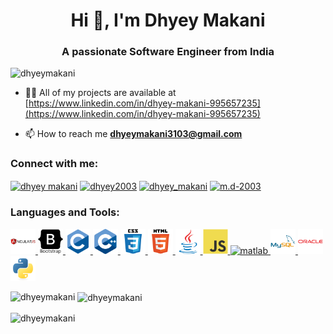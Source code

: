 <h1 align="center">Hi 👋, I'm Dhyey Makani</h1>
<h3 align="center">A passionate Software Engineer from India</h3>

<p align="left"> <img src="https://komarev.com/ghpvc/?username=dhyeymakani&label=Profile%20views&color=0e75b6&style=flat" alt="dhyeymakani" /> </p>

- 👨‍💻 All of my projects are available at [https://www.linkedin.com/in/dhyey-makani-995657235](https://www.linkedin.com/in/dhyey-makani-995657235)

- 📫 How to reach me **dhyeymakani3103@gmail.com**

<h3 align="left">Connect with me:</h3>
<p align="left">
<a href="https://linkedin.com/in/dhyey makani" target="blank"><img align="center" src="https://raw.githubusercontent.com/rahuldkjain/github-profile-readme-generator/master/src/images/icons/Social/linked-in-alt.svg" alt="dhyey makani" height="30" width="40" /></a>
<a href="https://instagram.com/dhyey__03" target="blank"><img align="center" src="https://raw.githubusercontent.com/rahuldkjain/github-profile-readme-generator/master/src/images/icons/Social/instagram.svg" alt="dhyey2003" height="30" width="40" /></a>
<a href="https://www.codechef.com/users/dhyey_makani" target="blank"><img align="center" src="https://cdn.jsdelivr.net/npm/simple-icons@3.1.0/icons/codechef.svg" alt="dhyey_makani" height="30" width="40" /></a>
<a href="https://codeforces.com/profile/m.d-2003" target="blank"><img align="center" src="https://raw.githubusercontent.com/rahuldkjain/github-profile-readme-generator/master/src/images/icons/Social/codeforces.svg" alt="m.d-2003" height="30" width="40" /></a>
</p>

<h3 align="left">Languages and Tools:</h3>
<p align="left"> <a href="https://angular.io" target="_blank" rel="noreferrer"> <img src="https://raw.githubusercontent.com/devicons/devicon/master/icons/angularjs/angularjs-original-wordmark.svg" alt="angularjs" width="40" height="40"/> </a> <a href="https://getbootstrap.com" target="_blank" rel="noreferrer"> <img src="https://raw.githubusercontent.com/devicons/devicon/master/icons/bootstrap/bootstrap-plain-wordmark.svg" alt="bootstrap" width="40" height="40"/> </a> <a href="https://www.cprogramming.com/" target="_blank" rel="noreferrer"> <img src="https://raw.githubusercontent.com/devicons/devicon/master/icons/c/c-original.svg" alt="c" width="40" height="40"/> </a> <a href="https://www.w3schools.com/cpp/" target="_blank" rel="noreferrer"> <img src="https://raw.githubusercontent.com/devicons/devicon/master/icons/cplusplus/cplusplus-original.svg" alt="cplusplus" width="40" height="40"/> </a> <a href="https://www.w3schools.com/css/" target="_blank" rel="noreferrer"> <img src="https://raw.githubusercontent.com/devicons/devicon/master/icons/css3/css3-original-wordmark.svg" alt="css3" width="40" height="40"/> </a> <a href="https://www.w3.org/html/" target="_blank" rel="noreferrer"> <img src="https://raw.githubusercontent.com/devicons/devicon/master/icons/html5/html5-original-wordmark.svg" alt="html5" width="40" height="40"/> </a> <a href="https://www.java.com" target="_blank" rel="noreferrer"> <img src="https://raw.githubusercontent.com/devicons/devicon/master/icons/java/java-original.svg" alt="java" width="40" height="40"/> </a> <a href="https://developer.mozilla.org/en-US/docs/Web/JavaScript" target="_blank" rel="noreferrer"> <img src="https://raw.githubusercontent.com/devicons/devicon/master/icons/javascript/javascript-original.svg" alt="javascript" width="40" height="40"/> </a> <a href="https://www.mathworks.com/" target="_blank" rel="noreferrer"> <img src="https://upload.wikimedia.org/wikipedia/commons/2/21/Matlab_Logo.png" alt="matlab" width="40" height="40"/> </a> <a href="https://www.mysql.com/" target="_blank" rel="noreferrer"> <img src="https://raw.githubusercontent.com/devicons/devicon/master/icons/mysql/mysql-original-wordmark.svg" alt="mysql" width="40" height="40"/> </a> <a href="https://www.oracle.com/" target="_blank" rel="noreferrer"> <img src="https://raw.githubusercontent.com/devicons/devicon/master/icons/oracle/oracle-original.svg" alt="oracle" width="40" height="40"/> </a> <a href="https://www.python.org" target="_blank" rel="noreferrer"> <img src="https://raw.githubusercontent.com/devicons/devicon/master/icons/python/python-original.svg" alt="python" width="40" height="40"/> </a> </p>

<p><img align="left" src="https://github-readme-stats.vercel.app/api/top-langs?username=dhyeymakani&show_icons=true&locale=en&layout=compact" alt="dhyeymakani" /></p>

<p>&nbsp;<img align="center" src="https://github-readme-stats.vercel.app/api?username=dhyeymakani&show_icons=true&locale=en" alt="dhyeymakani" /></p>

<p><img align="center" src="https://github-readme-streak-stats.herokuapp.com/?user=dhyeymakani&" alt="dhyeymakani" /></p>
